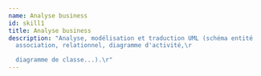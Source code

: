 ```yaml
---
name: Analyse business
id: skill1
title: Analyse business
description: "Analyse, modélisation et traduction UML (schéma entité
  association, relationnel, diagramme d'activité,\r

  diagramme de classe...).\r"
---
```

